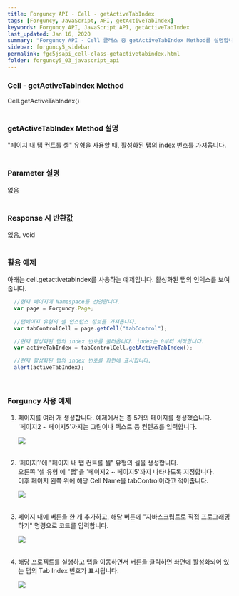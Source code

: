 ```yaml
---
title: Forguncy API - Cell - getActiveTabIndex
tags: [Forguncy, JavaScript, API, getActiveTabIndex]
keywords: Forguncy API, JavaScript API, getActiveTabIndex
last_updated: Jan 16, 2020
summary: "Forguncy API - Cell 클래스 중 getActiveTabIndex Method를 설명합니다."
sidebar: forguncy5_sidebar
permalink: fgc5jsapi_cell-class-getactivetabindex.html
folder: forguncy5_03_javascript_api
---
```


### Cell - getActiveTabIndex Method
Cell.getActiveTabIndex()
<br /><br />

### getActiveTabIndex Method 설명
"페이지 내 탭 컨트롤 셀" 유형을 사용할 때, 활성화된 탭의 index 번호를 가져옵니다. 
<br /><br />

### Parameter 설명
없음
<br /><br />

### Response 시 반환값
없음, void
<br /><br />

### 활용 예제
아래는 cell.getactivetabindex를 사용하는 예제입니다. 활성화된 탭의 인덱스를 보여줍니다.
<br />

~~~javascript
  //현재 페이지에 Namespace를 선언합니다.
  var page = Forguncy.Page;
  
  //탭페이지 유형의 셀 인스턴스 정보를 가져옵니다.
  var tabControlCell = page.getCell("tabControl");

  //현재 활성화된 탭의 index 번호를 불러옵니다. index는 0부터 시작합니다.
  var activeTabIndex = tabControlCell.getActiveTabIndex();

  //현재 활성화된 탭의 index 번호를 화면에 표시합니다.
  alert(activeTabIndex);
~~~

<br />

### Forguncy 사용 예제

1. 페이지를 여러 개 생성합니다. 예제에서는 총 5개의 페이지를 생성했습니다.<br />
    '페이지2 ~ 페이지5'까지는 그림이나 텍스트 등 컨텐츠를 입력합니다.

    ![]({{site.url}}/images/forguncy5/ex-ss_cell-getactivetabindex01.png)
    <br /><br />

2. '페이지1'에 "페이지 내 탭 컨트롤 셀" 유형의 셀을 생성합니다. <br />
    오른쪽 '셀 유형'에 "탭"을 '페이지2 ~ 페이지5'까지 나타나도록 지정합니다.<br />
    이후 페이지 왼쪽 위에 해당 Cell Name을 tabControl이라고 적어줍니다.

    ![]({{site.url}}/images/forguncy5/ex-ss_cell-getactivetabindex02.png)
    <br /><br />

3. 페이지 내에 버튼을 한 개 추가하고, 해당 버튼에 "자바스크립트로 직접 프로그래밍하기" 명령으로 코드를 입력합니다.

    ![]({{site.url}}/images/forguncy5/ex-ss_cell-getactivetabindex03.png)
    <br /><br />
    
4. 해당 프로젝트를 실행하고 탭을 이동하면서 버튼을 클릭하면 화면에 활성화되어 있는 탭의 Tab Index 번호가 표시됩니다.

    ![]({{site.url}}/images/forguncy5/ex-ss_cell-getactivetabindex04.gif)

<br /><br />
